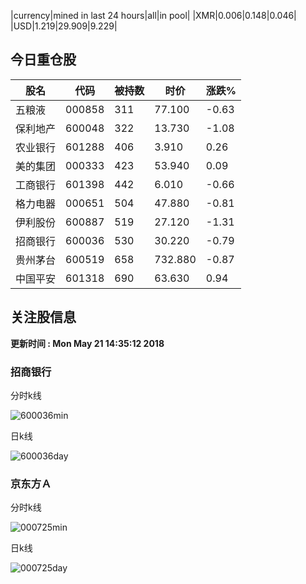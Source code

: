 |currency|mined in last 24 hours|all|in pool|
|XMR|0.006|0.148|0.046|
|USD|1.219|29.909|9.229|

## 今日重仓股 

|股名|代码|被持数|时价|涨跌%|
|---|---|---|---|---|
|五粮液|000858|311|77.100|-0.63|
|保利地产|600048|322|13.730|-1.08|
|农业银行|601288|406|3.910|0.26|
|美的集团|000333|423|53.940|0.09|
|工商银行|601398|442|6.010|-0.66|
|格力电器|000651|504|47.880|-0.81|
|伊利股份|600887|519|27.120|-1.31|
|招商银行|600036|530|30.220|-0.79|
|贵州茅台|600519|658|732.880|-0.87|
|中国平安|601318|690|63.630|0.94|

## 关注股信息
**更新时间 : Mon May 21 14:35:12 2018**
### 招商银行 
分时k线

![600036min](http://image.sinajs.cn/newchart/min/n/sh600036.gif)

日k线

![600036day](http://image.sinajs.cn/newchart/daily/n/sh600036.gif)

### 京东方Ａ 
分时k线

![000725min](http://image.sinajs.cn/newchart/min/n/sz000725.gif)

日k线

![000725day](http://image.sinajs.cn/newchart/daily/n/sz000725.gif)
